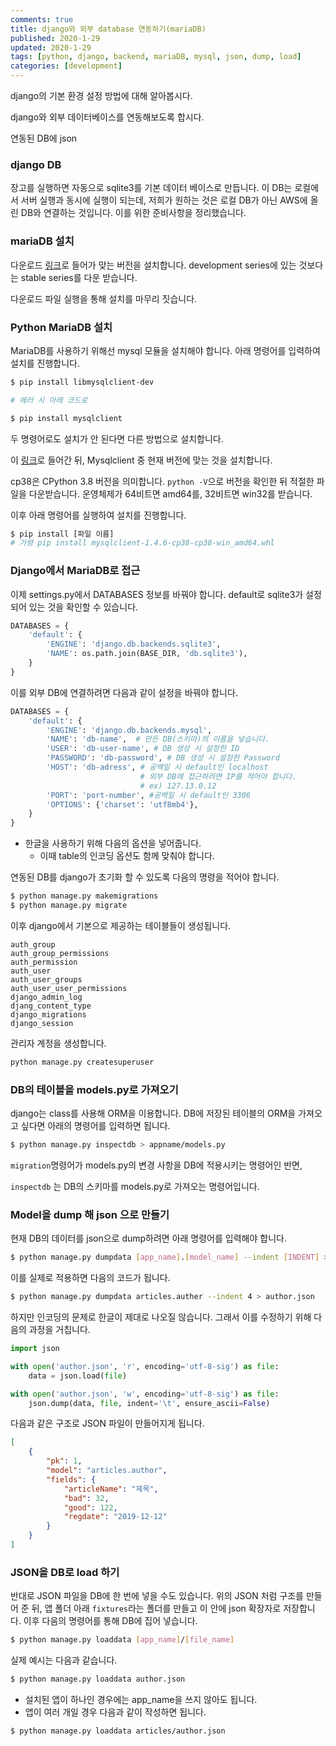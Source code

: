 ```yaml
---
comments: true
title: django와 외부 database 연동하기(mariaDB)
published: 2020-1-29
updated: 2020-1-29
tags: [python, django, backend, mariaDB, mysql, json, dump, load]
categories: [development]
---
```


django의 기본 환경 설정 방법에 대해 알아봅시다.

django와 외부 데이터베이스를 연동해보도록 합시다.

연동된 DB에 json 



### django DB

장고를 실행하면 자동으로 sqlite3를 기본 데이터 베이스로 만듭니다. 이 DB는 로컬에서 서버 실행과 동시에 실행이 되는데, 저희가 원하는 것은 로컬 DB가 아닌 AWS에 올린 DB와 연결하는 것입니다. 이를 위한 준비사항을 정리했습니다.



### mariaDB 설치

다운로드 [링크](https://downloads.mariadb.org/mariadb/)로 들어가 맞는 버전을 설치합니다. development series에 있는 것보다는 stable series를 다운 받습니다.

다운로드 파일 실행을 통해 설치를 마무리 짓습니다.



### Python MariaDB 설치

MariaDB를 사용하기 위해선 mysql 모듈을 설치해야 합니다. 아래 명령어를 입력하여 설치를 진행합니다.

```bash
$ pip install libmysqlclient-dev

# 에러 시 아래 코드로

$ pip install mysqlclient
```

두 명령어로도 설치가 안 된다면 다른 방법으로 설치합니다.

이 [링크](https://www.lfd.uci.edu/~gohlke/pythonlibs/#mysqlclient)로 들어간 뒤, Mysqlclient 중 현재 버전에 맞는 것을 설치합니다.

cp38은 CPython 3.8 버전을 의미합니다. `python -V`으로 버전을 확인한 뒤 적절한 파일을 다운받습니다. 운영체제가 64비트면 amd64를, 32비트면 win32를 받습니다.

이후 아래 명령어를 실행하여 설치를 진행합니다.

```bash
$ pip install [파일 이름]
# 가령 pip install mysqlclient‑1.4.6‑cp38‑cp38‑win_amd64.whl
```



### Django에서 MariaDB로 접근

이제 settings.py에서 DATABASES 정보를 바꿔야 합니다. default로 sqlite3가 설정되어 있는 것을 확인할 수 있습니다.

```python
DATABASES = {
    'default': {
        'ENGINE': 'django.db.backends.sqlite3',
        'NAME': os.path.join(BASE_DIR, 'db.sqlite3'),
    }
}
```

이를 외부 DB에 연결하려면 다음과 같이 설정을 바꿔야 합니다.

```python
DATABASES = {
    'default': {
        'ENGINE': 'django.db.backends.mysql',
        'NAME': 'db-name',  # 만든 DB(스키마)의 이름을 넣습니다.
        'USER': 'db-user-name', # DB 생성 시 설정한 ID
        'PASSWORD': 'db-password', # DB 생성 시 설정한 Password
        'HOST': 'db-adress', # 공백일 시 default인 localhost 
                             # 외부 DB에 접근하려면 IP를 적어야 합니다.
                             # ex) 127.13.0.12 
        'PORT': 'port-number', #공백일 시 default인 3306
        'OPTIONS': {'charset': 'utf8mb4'},
    }
}
```

- 한글을 사용하기 위해 다음의 옵션을 넣어줍니다.
  - 이때 table의 인코딩 옵션도 함께 맞춰야 합니다.



연동된 DB를 django가 초기화 할 수 있도록 다음의 명령을 적어야 합니다.

```python
$ python manage.py makemigrations
$ python manage.py migrate
```

이후 django에서 기본으로 제공하는 테이블들이 생성됩니다.

```
auth_group
auth_group_permissions
auth_permission
auth_user
auth_user_groups
auth_user_user_permissions
django_admin_log
djang_content_type
django_migrations
django_session
```



관리자 계정을 생성합니다.

```bash
python manage.py createsuperuser
```



### DB의 테이블을 models.py로 가져오기

django는 class를 사용해 ORM을 이용합니다. DB에 저장된 테이블의 ORM을 가져오고 싶다면 아래의 명령어를 입력하면 됩니다.

```bash
$ python manage.py inspectdb > appname/models.py
```

`migration`명령어가 models.py의 변경 사항을 DB에 적용시키는 명령어인 반면,

`inspectdb` 는 DB의 스키마를 models.py로 가져오는 명령어입니다.







### Model을 dump 해 json 으로 만들기

현재 DB의 데이터를 json으로 dump하려면 아래 명령어를 입력해야 합니다.

```bash
$ python manage.py dumpdata [app_name].[model_name] --indent [INDENT] > [fixture_name].json
```

이를 실제로 적용하면 다음의 코드가 됩니다.

```bash
$ python manage.py dumpdata articles.auther --indent 4 > author.json
```

하지만 인코딩의 문제로 한글이 제대로 나오질 않습니다. 그래서 이를 수정하기 위해 다음의 과정을 거칩니다.

```python
import json

with open('author.json', 'r', encoding='utf-8-sig') as file:
    data = json.load(file)

with open('author.json', 'w', encoding='utf-8-sig') as file:
    json.dump(data, file, indent='\t', ensure_ascii=False)
```

다음과 같은 구조로 JSON 파일이 만들어지게 됩니다.

```json
[
	{
		"pk": 1,
       	"model": "articles.author",
		"fields": {
			"articleName": "제목",
			"bad": 32,
			"good": 122,
			"regdate": "2019-12-12"
		}
	}
]
```







### JSON을 DB로 load 하기

반대로 JSON 파일을 DB에 한 번에 넣을 수도 있습니다. 위의 JSON 처럼 구조를 만들어 준 뒤, 앱 폴더 아래 `fixtures`라는 폴더를 만들고 이 안에 json 확장자로 저장합니다. 이후 다음의 명령어를 통해 DB에 집어 넣습니다.

```bash
$ python manage.py loaddata [app_name]/[file_name]
```

실제 예시는 다음과 같습니다.

```bash
$ python manage.py loaddata author.json
```

- 설치된 앱이 하나인 경우에는 app_name을 쓰지 않아도 됩니다.
- 앱이 여러 개일 경우 다음과 같이 작성하면 됩니다.

```bash
$ python manage.py loaddata articles/author.json
```



